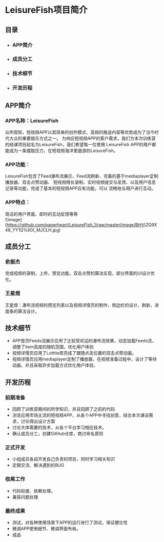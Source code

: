 # LeisureFish项目简介
## 目录
* ### APP简介
* ### 成员分工
* ### 技术细节
* ### 开发历程
## APP简介
### APP名称：LeisureFish
众所周知，短视频APP以其简单的创作模式、高频的推送内容等优势成为了当今时代大众的重要娱乐方式之一。
为响应短视频APP的客户需求，我们为本次训练营的结课项目起名为LeisureFish，我们希望每一位使用
LeisureFish APP的用户都能成为一条摆脱压力，在短视频海洋里遨游的LeisureFish。
### APP功能：
LeisureFish包含了Feed瀑布流展示、Feed流刷新、完备的基于mediaplayer定制播放器、双击点赞动画、
短视频限长录制、实时视频提交与反馈、以及用户信息记录等功能，完成了基本的短视频APP应有功能，可以
流畅地与用户进行互动。
### APP特点：
简洁的用户界面、即时的互动反馈等等<br>
![image] (https://github.com/paperheart/LeisureFish_1/raw/master/image/BHV)ZQ9X48_YY1Q%60(_MJCLH.jpg)
## 成员分工
### 俞振杰
完成视频的录制，上传，预览功能，双击点赞的算法实现，部分界面的UI设计优化。
### 王星煜
王星煜：瀑布流视频的预览列表以及视频详情页的制作，侧边栏的设计，刷新，进度条的算法设计。
## 技术细节
* APP首页Feeds流展示应用了比较受欢迎的瀑布流效果，动态加载Feeds流，调整了item高度的随机范围，优化用户体验
* 视频详情页应用了Lotttie库完成了跟随点击位置的双击点赞动画。
* 视频详情页应用mediaplayer定制了播放器，在视频准备过程中，设计了等待动画，并且采取异步加载方式优化用户体验。
## 开发历程
### 前期准备
* 回顾了训练营期间的所学知识，并且回顾了之前的代码
* 浏览应用市场主流的短视频APP，从各个APP中寻找创意，结合本次课设需求，讨论得出设计方案
* 讨论大体需要的技术，从各个平台学习相应技术。
* 确认成员分工，创建GitHub仓库，商讨命名原则
### 正式开发
* 小组成员各自开发自己负责的项目，同时学习相关知识
* 定期交流、解决遇到的BUG
### 收尾工作
* 代码衔接、依赖处理。
* 兼容问题处理
### 最终成果
* 测试，对各种使用场景下APP的运行进行了测试，保证健壮性
* 微调APP使用细节、微调界面布局。
* 成品
